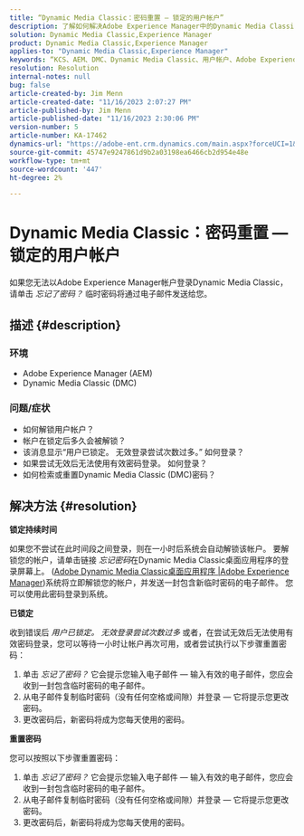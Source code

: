 ```yaml
---
title: “Dynamic Media Classic：密码重置 — 锁定的用户帐户”
description: 了解如何解决Adobe Experience Manager中的Dynamic Media Classic应用程序无法登录、用户帐户锁定以及需要重置密码的问题。
solution: Dynamic Media Classic,Experience Manager
product: Dynamic Media Classic,Experience Manager
applies-to: "Dynamic Media Classic,Experience Manager"
keywords: “KCS、AEM、DMC、Dynamic Media Classic、用户帐户、Adobe Experience Manager、故障排除、临时密码、已锁定”
resolution: Resolution
internal-notes: null
bug: false
article-created-by: Jim Menn
article-created-date: "11/16/2023 2:07:27 PM"
article-published-by: Jim Menn
article-published-date: "11/16/2023 2:30:06 PM"
version-number: 5
article-number: KA-17462
dynamics-url: "https://adobe-ent.crm.dynamics.com/main.aspx?forceUCI=1&pagetype=entityrecord&etn=knowledgearticle&id=813f0873-8984-ee11-8179-6045bd006268"
source-git-commit: 45747e9247861d9b2a03198ea6466cb2d954e48e
workflow-type: tm+mt
source-wordcount: '447'
ht-degree: 2%

---
```


# Dynamic Media Classic：密码重置 — 锁定的用户帐户


如果您无法以Adobe Experience Manager帐户登录Dynamic Media Classic，请单击 *忘记了密码？* 临时密码将通过电子邮件发送给您。

## 描述 {#description}


### <b>环境</b>

- Adobe Experience Manager (AEM)
- Dynamic Media Classic (DMC)




### <b>问题/症状</b>

- 如何解锁用户帐户？
- 帐户在锁定后多久会被解锁？
- 该消息显示“用户已锁定。 无效登录尝试次数过多。” 如何登录？
- 如果尝试无效后无法使用有效密码登录。 如何登录？
- 如何检索或重置Dynamic Media Classic (DMC)密码？



## 解决方法 {#resolution}


<b>锁定持续时间</b>

如果您不尝试在此时间段之间登录，则在一小时后系统会自动解锁该帐户。 要解锁您的帐户，请单击链接 *忘记密码*&#x200B;在Dynamic Media Classic桌面应用程序的登录屏幕上。 ([Adobe Dynamic Media Classic桌面应用程序 |Adobe Experience Manager](https://experienceleague.adobe.com/docs/dynamic-media-classic/using/new-ui-2020.html?lang=en))系统将立即解锁您的帐户，并发送一封包含新临时密码的电子邮件。 您可以使用此密码登录到系统。



<b>已锁定</b>

收到错误后 *用户已锁定。 无效登录尝试次数过多* 或者，在尝试无效后无法使用有效密码登录，您可以等待一小时让帐户再次可用，或者尝试执行以下步骤重置密码：

1. 单击 *忘记了密码？* 它会提示您输入电子邮件 — 输入有效的电子邮件，您应会收到一封包含临时密码的电子邮件。
2. 从电子邮件复制临时密码（没有任何空格或间隙）并登录 — 它将提示您更改密码。
3. 更改密码后，新密码将成为您每天使用的密码。


<b>重置密码</b>

您可以按照以下步骤重置密码：

1. 单击 *忘记了密码？* 它会提示您输入电子邮件 — 输入有效的电子邮件，您应会收到一封包含临时密码的电子邮件。
2. 从电子邮件复制临时密码（没有任何空格或间隙）并登录 — 它将提示您更改密码。
3. 更改密码后，新密码将成为您每天使用的密码。

